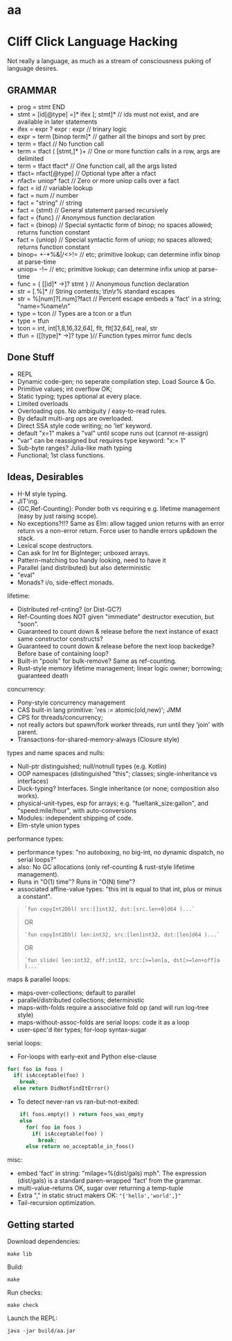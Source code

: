 # aa

Cliff Click Language Hacking
============================

Not really a language, as much as a stream of consciousness puking of language desires.

GRAMMAR
-------

*  prog = stmt END
*  stmt = [id[@type] =]* ifex [; stmt]* // ids must not exist, and are available in later statements
*  ifex = expr ? expr : expr   // trinary logic
*  expr = term [binop term]*   // gather all the binops and sort by prec
*  term = tfact                // No function call
*  term = tfact ( [stmt,]* )+  // One or more function calls in a row, args are delimited
*  term = tfact tfact*         // One function call, all the args listed
*  tfact= nfact[@type]         // Optional type after a nfact
*  nfact= uniop* fact          // Zero or more uniop calls over a fact
*  fact = id                   // variable lookup
*  fact = num                  // number
*  fact = "string"             // string
*  fact = (stmt)               // General statement parsed recursively
*  fact = {func}               // Anonymous function declaration
*  fact = {binop}              // Special syntactic form of binop; no spaces allowed; returns function constant
*  fact = {uniop}              // Special syntactic form of uniop; no spaces allowed; returns function constant
*  binop= +-*%&|/<>!=          // etc; primitive lookup; can determine infix binop at parse-time
*  uniop= -!~                  // etc; primitive lookup; can determine infix uniop at parse-time
*  func = { [[id]* ->]? stmt } // Anonymous function declaration
*  str  = [.\%]*               // String contents; \t\n\r\% standard escapes
*  str  = %[num]?[.num]?fact   // Percent escape embeds a 'fact' in a string; "name=%name\n"
*  type = tcon                 // Types are a tcon or a tfun
*  type = tfun
*  tcon = int, int[1,8,16,32,64], flt, flt[32,64], real, str
*  tfun = {[[type]* ->]? type }// Function types mirror func decls


Done Stuff
----------

* REPL
* Dynamic code-gen; no seperate compilation step.  Load Source & Go.
* Primitive values; int overflow OK;
* Static typing; types optional at every place.
* Limited overloads
* Overloading ops.  No ambiguity / easy-to-read rules.
* By default multi-arg ops are overloaded.
* Direct SSA style code writing; no 'let' keyword.
* default "x=1" makes a "val" until scope runs out (cannot re-assign)
* "var" can be reassigned but requires type keyword: "x:= 1"
* Sub-byte ranges?  Julia-like math typing
* Functional; 1st class functions.


Ideas, Desirables
-----------------

* H-M style typing.
* JIT'ing.
* {GC,Ref-Counting}: Ponder both vs requiring e.g. lifetime management (easy by just raising scope).
* No exceptions?!!?  Same as Elm: allow tagged union returns with an error return
  vs a non-error return.  Force user to handle errors up&down the stack.
* Lexical scope destructors.
* Can ask for Int for BigInteger; unboxed arrays.
* Pattern-matching too handy looking, need to have it
* Parallel (and distributed) but also deterministic
* "eval"
* Monads?  i/o, side-effect monads.

lifetime:

* Distributed ref-cnting?  (or Dist-GC?)
* Ref-Counting does NOT given "immediate" destructor execution, but "soon".
* Guaranteed to count down & release before the next instance of exact same constructor constructs?
* Guaranteed to count down & release before the next loop backedge?  Before base of containing loop?
* Built-in "pools" for bulk-remove?  Same as ref-counting.
* Rust-style memory lifetime management; linear logic owner; borrowing; guaranteed death

concurrency:

* Pony-style concurrency management
* CAS built-in lang primitive: 'res := atomic(old,new)'; JMM
* CPS for threads/concurrency;
* not really actors but spawn/fork worker threads, run until they 'join' with parent.
* Transactions-for-shared-memory-always (Closure style)

types and name spaces and nulls:

* Null-ptr distinguished; null/notnull types (e.g. Kotlin)
* OOP namespaces (distinguished "this"; classes; single-inheritance vs interfaces)
* Duck-typing?  Interfaces.  Single inheritance (or none; composition also works).
* physical-unit-types, esp for arrays; e.g. "fueltank_size:gallon", and "speed:mile/hour", with auto-conversions
* Modules: independent shipping of code.
* Elm-style union types

performance types:

* performance types: "no autoboxing, no big-int, no dynamic dispatch, no serial loops?"
* also: No GC allocations (only ref-counting & rust-style lifetime management).
* Runs in "O(1) time"?  Runs in "O(N) time"?
* associated affine-value types: "this int is equal to that int, plus or minus a constant".

>     `fun copyInt2Dbl( src:[]int32, dst:[src.len+0]d64 )...`
> 
> OR
> 
>     `fun copyInt2Dbl( len:int32, src:[len]int32, dst:[len]d64 )...`
> 
> OR
> 
>     `fun slide( len:int32, off:int32, src:[>=len]a, dst[>=len+off]a )...`

maps & parallel loops:

* maps-over-collections; default to parallel
* parallel/distributed collections; deterministic
* maps-with-folds require a associative fold op (and will run log-tree style)
* maps-without-assoc-folds are serial loops: code it as a loop
* user-spec'd iter types; for-loop syntax-sugar

serial loops:

* For-loops with early-exit and Python else-clause

```python
for( foo in foos )
  if( isAcceptable(foo) )
    break;
  else return DidNotFindItError()
```
        
* To detect never-ran vs ran-but-not-exited:
          
```python
    if( foos.empty() ) return foos_was_empty
    else
      for( foo in foos )
        if( isAcceptable(foo) )
          break;
      else return no_acceptable_in_foos()
```

misc:

* embed 'fact' in string: "milage=%(dist/gals) mph".  The expression (dist/gals) is
a standard paren-wrapped 'fact' from the grammar.
* multi-value-returns OK, sugar over returning a temp-tuple
* Extra "," in static struct makers OK: `"{'hello','world',}"`
* Tail-recursion optimization.

Getting started
---------------

Download dependencies:

    make lib

Build:

    make

Run checks:

    make check

Launch the REPL:

    java -jar build/aa.jar
